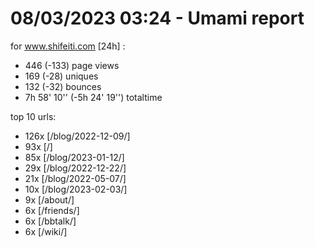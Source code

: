 # 08/03/2023 03:24 - Umami report
for www.shifeiti.com [24h] :

 - 446 (-133) page views
 - 169 (-28) uniques
 - 132 (-32) bounces
 - 7h 58' 10'' (-5h 24' 19'') totaltime


top 10 urls:
 - 126x [/blog/2022-12-09/]
 - 93x [/]
 - 85x [/blog/2023-01-12/]
 - 29x [/blog/2022-12-22/]
 - 21x [/blog/2022-05-07/]
 - 10x [/blog/2023-02-03/]
 - 9x [/about/]
 - 6x [/friends/]
 - 6x [/bbtalk/]
 - 6x [/wiki/]



